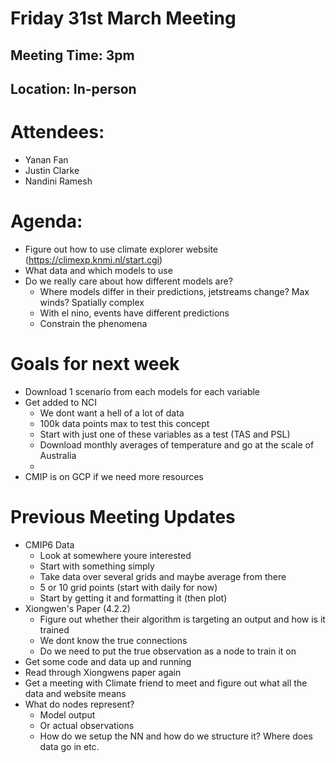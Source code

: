 # Friday 31st March Meeting

## Meeting Time: 3pm

## Location: In-person

# Attendees:

- Yanan Fan
- Justin Clarke
- Nandini Ramesh

# Agenda:

- Figure out how to use climate explorer website (https://climexp.knmi.nl/start.cgi)
- What data and which models to use
- Do we really care about how different models are?
  - Where models differ in their predictions, jetstreams change? Max winds? Spatially complex
  - With el nino, events have different predictions
  - Constrain the phenomena

# Goals for next week

- Download 1 scenario from each models for each variable
- Get added to NCI
  - We dont want a hell of a lot of data
  - 100k data points max to test this concept
  - Start with just one of these variables as a test (TAS and PSL)
  - Download monthly averages of temperature and go at the scale of Australia
  -
- CMIP is on GCP if we need more resources

# Previous Meeting Updates

- CMIP6 Data
  - Look at somewhere youre interested
  - Start with something simply
  - Take data over several grids and maybe average from there
  - 5 or 10 grid points (start with daily for now)
  - Start by getting it and formatting it (then plot)
- Xiongwen's Paper (4.2.2)
  - Figure out whether their algorithm is targeting an output and how is it trained
  - We dont know the true connections
  - Do we need to put the true observation as a node to train it on
- Get some code and data up and running
- Read through Xiongwens paper again
- Get a meeting with Climate friend to meet and figure out what all the data and website means
- What do nodes represent?
  - Model output
  - Or actual observations
  - How do we setup the NN and how do we structure it? Where does data go in etc.
